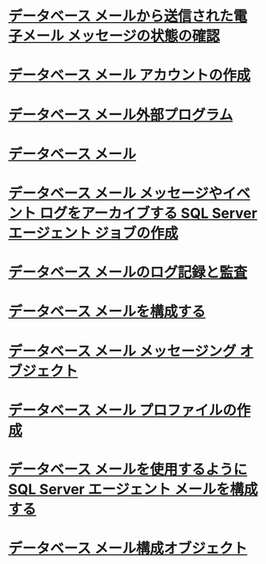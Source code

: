 # [データベース メールから送信された電子メール メッセージの状態の確認](check-the-status-of-e-mail-messages-sent-with-database-mail.md)
# [データベース メール アカウントの作成](create-a-database-mail-account.md)
# [データベース メール外部プログラム](database-mail-external-program.md)
# [データベース メール](database-mail.md)
# [データベース メール メッセージやイベント ログをアーカイブする SQL Server エージェント ジョブの作成](create-a-sql-server-agent-job-to-archive-database-mail-messages-and-event-logs.md)
# [データベース メールのログ記録と監査](database-mail-log-and-audits.md)
# [データベース メールを構成する](configure-database-mail.md)
# [データベース メール メッセージング オブジェクト](database-mail-messaging-objects.md)
# [データベース メール プロファイルの作成](create-a-database-mail-profile.md)
# [データベース メールを使用するように SQL Server エージェント メールを構成する](configure-sql-server-agent-mail-to-use-database-mail.md)
# [データベース メール構成オブジェクト](database-mail-configuration-objects.md)
